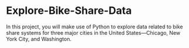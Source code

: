 # Explore-Bike-Share-Data
In this project, you will make use of Python to explore data related to bike share systems for three major cities in the United States—Chicago, New York City, and Washington.
